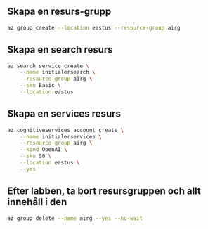 ## Skapa en resurs-grupp

```bash
az group create --location eastus --resource-group airg
```

## Skapa en search resurs
```bash
az search service create \
    --name initialersearch \
    --resource-group airg \
    --sku Basic \
    --location eastus
```

## Skapa en services resurs
```bash
az cognitiveservices account create \
    --name initialerservices \
    --resource-group airg \
    --kind OpenAI \
    --sku S0 \
    --location eastus \
    --yes

```

## Efter labben, ta bort resursgruppen och allt innehåll i den

```bash
az group delete --name airg --yes --no-wait
```








